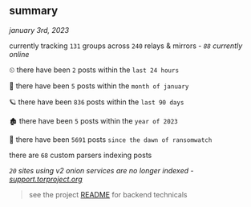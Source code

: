 
## summary
_january 3rd, 2023_

currently tracking `131` groups across `240` relays & mirrors - _`88` currently online_

⏲ there have been `2` posts within the `last 24 hours`

🦈 there have been `5` posts within the `month of january`

🪐 there have been `836` posts within the `last 90 days`

🏚 there have been `5` posts within the `year of 2023`

🦕 there have been `5691` posts `since the dawn of ransomwatch`

there are `68` custom parsers indexing posts

_`20` sites using v2 onion services are no longer indexed - [support.torproject.org](https://support.torproject.org/onionservices/v2-deprecation/)_

> see the project [README](https://github.com/joshhighet/ransomwatch#ransomwatch--) for backend technicals
